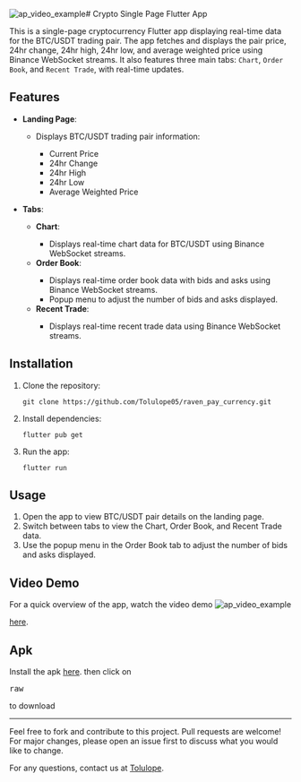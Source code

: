 ![ap_video_example](https://github.com/Tolulope05/raven_pay_currency/assets/66129851/a5998ec5-583c-432f-a2b7-078cfe0b2f5a)# Crypto Single Page Flutter App

This is a single-page cryptocurrency Flutter app displaying real-time data for the BTC/USDT trading pair. The app fetches and displays the pair price, 24hr change, 24hr high, 24hr low, and average weighted price using Binance WebSocket streams. It also features three main tabs: `Chart`, `Order Book`, and `Recent Trade`, with real-time updates.

## Features

- **Landing Page**:
  <ul>
    <li>Displays BTC/USDT trading pair information:</li>
    <ul>
      <li>Current Price</li>
      <li>24hr Change</li>
      <li>24hr High</li>
      <li>24hr Low</li>
      <li>Average Weighted Price</li>
    </ul>
  </ul>

- **Tabs**:
  <ul>
    <li><strong>Chart</strong>:</li>
      <ul>
        <li>Displays real-time chart data for BTC/USDT using Binance WebSocket streams.</li>
      </ul>
    <li><strong>Order Book</strong>:</li>
      <ul>
        <li>Displays real-time order book data with bids and asks using Binance WebSocket streams.</li>
        <li>Popup menu to adjust the number of bids and asks displayed.</li>
      </ul>
    <li><strong>Recent Trade</strong>:</li>
      <ul>
        <li>Displays real-time recent trade data using Binance WebSocket streams.</li>
      </ul>
  </ul>

## Installation

1. Clone the repository:
   <pre><code>git clone https://github.com/Tolulope05/raven_pay_currency.git</code></pre>

   
2. Install dependencies:
   <pre><code>flutter pub get</code></pre>

3. Run the app:
   <pre><code>flutter run
   </code></pre>

## Usage

1. Open the app to view BTC/USDT pair details on the landing page.
2. Switch between tabs to view the Chart, Order Book, and Recent Trade data.
3. Use the popup menu in the Order Book tab to adjust the number of bids and asks displayed.

## Video Demo
For a quick overview of the app, watch the video demo
![ap_video_example](https://github.com/Tolulope05/raven_pay_currency/assets/66129851/80827472-88a2-4c21-96b0-f4b6dbc8b68d)

<a href="assets/readme/ap_video_example.gif">here</a>.

## Apk

Install the apk <a href="assets/readme/app-release.apk">here</a>. then click on <pre>raw</pre> to download

<hr>

Feel free to fork and contribute to this project. Pull requests are welcome! For major changes, please open an issue first to discuss what you would like to change.

For any questions, contact us at <a href="mailto:fakunletolulope05@gmail.com">Tolulope</a>.
